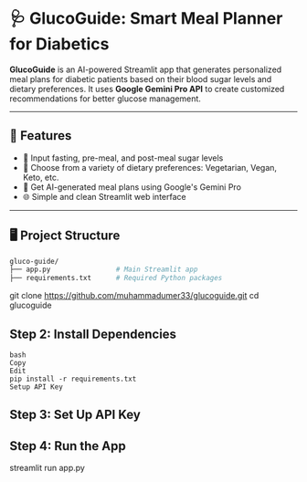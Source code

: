 # 🩺 GlucoGuide: Smart Meal Planner for Diabetics

**GlucoGuide** is an AI-powered Streamlit app that generates personalized meal plans for diabetic patients based on their blood sugar levels and dietary preferences. It uses **Google Gemini Pro API** to create customized recommendations for better glucose management.

---

## 🚀 Features

- 🧪 Input fasting, pre-meal, and post-meal sugar levels
- 🥗 Choose from a variety of dietary preferences: Vegetarian, Vegan, Keto, etc.
- 🤖 Get AI-generated meal plans using Google's Gemini Pro
- 🌐 Simple and clean Streamlit web interface

---

## 🖥️ Project Structure
```bash
gluco-guide/
├── app.py                # Main Streamlit app
├── requirements.txt      # Required Python packages
```

git clone https://github.com/muhammadumer33/glucoguide.git
cd glucoguide


##  Step 2: Install Dependencies
```
bash
Copy
Edit
pip install -r requirements.txt
Setup API Key
```
## Step 3: Set Up API Key

##  Step 4: Run the App
streamlit run app.py
